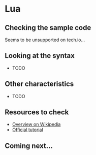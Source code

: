 # Lua

## Checking the sample code

Seems to be unsupported on tech.io...

## Looking at the syntax

- TODO

## Other characteristics

- TODO

## Resources to check

- [Overview on Wikipedia](https://en.wikipedia.org/wiki/Lua_(programming_language))
- [Official tutorial](https://www.lua.org/start.html)

## Coming next...
